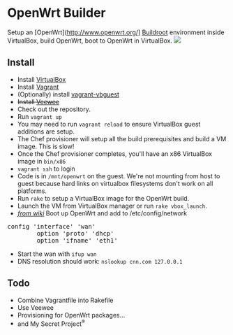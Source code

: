 # OpenWrt Builder

Setup an [OpenWrt](http://www.openwrt.org/] [Buildroot](http://wiki.openwrt.org/doc/howto/buildroot.exigence) environment inside VirtualBox, build OpenWrt, boot to OpenWrt in VirtualBox.
<img src="http://i.imgur.com/HL4qt.png">

## Install

* Install [VirtualBox](https://www.virtualbox.org)
* Install [Vagrant](http://vagrantup.com/)
* (Optionally) install [vagrant-vbguest](https://github.com/dotless-de/vagrant-vbguest)
* ~~Install [Veewee](https://github.com/jedi4ever/veewee)~~
* Check out the repository.
* Run `vagrant up`
* You may need to run `vagrant reload` to ensure VirtualBox guest additions are setup.
* The Chef provisioner will setup all the build prerequisites and build a VM image. This is slow!
* Once the Chef provisioner completes, you'll have an x86 VirtualBox image in `bin/x86`
* `vagrant ssh` to login
* Code is in `/mnt/openwrt` on the guest. We're not mounting from host to guest because hard links on virtualbox filesystems don't work on all platforms.
* Run `rake` to setup a VirtualBox image for the OpenWrt build.
* Launch the VM from VirtualBox manager or run `rake vbox_launch`.
* *[from wiki](http://wiki.openwrt.org/doc/howto/virtualbox#set.up.networking.with.clients)* Boot up OpenWrt and add to /etc/config/network
<pre>
config 'interface' 'wan'
        option 'proto' 'dhcp'
        option 'ifname' 'eth1'
</pre>
* Start the wan with `ifup wan`
* DNS resolution should work: `nslookup cnn.com 127.0.0.1`

## Todo

* Combine Vagrantfile into Rakefile
* Use Veewee
* Provisioning for OpenWrt packages…
* and My Secret Project<sup>®</sup>
